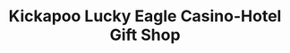 ---
title: "Kickapoo Lucky Eagle Casino-Hotel Gift Shop"
url: /eagle-pass/kickapoo-lucky-eagle-casino-hotel-gift-shop/
shop: gift
---